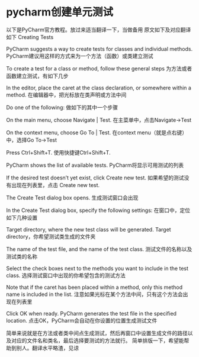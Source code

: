 # pycharm创建单元测试
以下是PyCharm官方教程。放过来适当翻译一下，当做备用
原文如下及对应翻译如下
Creating Tests

PyCharm suggests a way to create tests for classes and individual methods.
PyCharm建议用这样的方式来为一个方法（函数）或类建立测试

To create a test for a class or method, follow these general steps
为方法或者函数建立测试，有如下几步

In the editor, place the caret at the class declaration, or somewhere within a method.
在编辑器中，把光标放在类声明或方法中间

Do one of the following:
做如下的其中一个步骤

On the main menu, choose Navigate | Test.
在主菜单中，点击Navigate→Test

On the context menu, choose Go To | Test.
在context menu（就是点右键）中，选择Go To→Test

Press Ctrl+Shift+T.
使用快捷键Ctrl+Shift+T.

PyCharm shows the list of available tests.
PyCharm将显示可用测试的列表

If the desired test doesn’t yet exist, click Create new test.
如果希望的测试没有出现在列表里，点击 Create new test.

The Create Test dialog box opens.
生成测试窗口会出现

In the Create Test dialog box, specify the following settings:
在窗口中，定位如下几种设置

Target directory, where the new test class will be generated.
Target directory，你希望测试类生成的文件夹

The name of the test file, and the name of the test class.
测试文件的名称以及测试类的名称

Select the check boxes next to the methods you want to include in the test class.
选择测试窗口中出现的你希望包含的测试方法

Note that if the caret has been placed within a method, only this method name is included in the list.
注意如果光标在某个方法中间，只有这个方法会出现在列表里

Click OK when ready. PyCharm generates the test file in the specified location.
点击OK，PyCharm会自动在你设置的位置生成测试文件

简单来说就是在方法或者类中间点生成测试，然后再窗口中设置生成文件的路径以及对应的文件名和类名，最后选择要测试的方法就行。
简单排版一下，希望能帮助到别人。翻译水平略渣，见谅